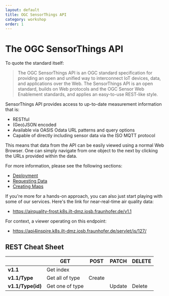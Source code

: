 ```yaml
---
layout: default
title: OGC SensorThings API
category: workshop
order: 1
---
```


# The OGC SensorThings API

To quote the standard itself:

> The OGC SensorThings API is an OGC standard specification for providing an open and unified way to interconnect IoT devices, data, and applications over the Web.
> The SensorThings API is an open standard, builds on Web protocols and the OGC Sensor Web Enablement standards, and applies an easy-to-use REST-like style.

SensorThings API provides access to up-to-date measurement information that is:

* RESTful
* (Geo)JSON encoded
* Available via OASIS Odata URL patterns and query options
* Capable of directly including sensor data via the ISO MQTT protocol

This means that data from the API can be easily viewed using a normal Web Browser. One can simply navigate from one object to the next by clicking the URLs provided within the data.

For more information, please see the following sections:
* [Deployment](2_Deploy.html)
* [Requesting Data](3_GettingData.html)
* [Creating Maps](4_Mapping.html)


If you're more for a hands-on approach, you can also just start playing with some of our services. Here's the link for near-real-time air quality data:
* https://airquality-frost.k8s.ilt-dmz.iosb.fraunhofer.de/v1.1

For context, a viewer operating on this endpoint:
* https://api4inspire.k8s.ilt-dmz.iosb.fraunhofer.de/servlet/is/127/

## REST Cheat Sheet

|                   | GET             | POST   | PATCH  | DELETE |
|-------------------|-----------------|--------|--------|--------|
| __v1.1__          | Get index       |        |        |        |
| __v1.1/Type__     | Get all of type | Create |        |        |
| __v1.1/Type(id)__ | Get one of type |        | Update | Delete |



